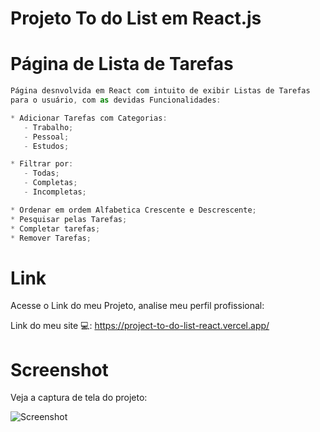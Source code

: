 # Projeto To do List em React.js

<h1> Página de Lista de Tarefas </h1>

```js
Página desnvolvida em React com intuito de exibir Listas de Tarefas
para o usuário, com as devidas Funcionalidades:

* Adicionar Tarefas com Categorias:
   - Trabalho;
   - Pessoal;
   - Estudos;

* Filtrar por:
   - Todas;
   - Completas;
   - Incompletas;

* Ordenar em ordem Alfabetica Crescente e Descrescente;
* Pesquisar pelas Tarefas;
* Completar tarefas;
* Remover Tarefas;
```

# Link 
Acesse o Link do meu Projeto, analise meu perfil profissional:

Link do meu site 💻: https://project-to-do-list-react.vercel.app/

# Screenshot
Veja a captura de tela do projeto:

![Screenshot](./img/print.png)